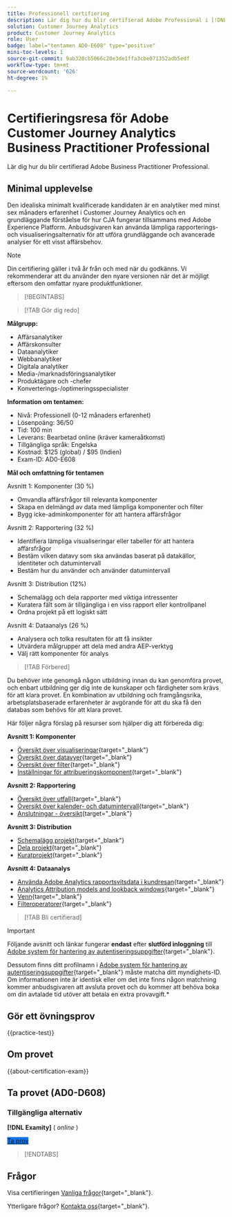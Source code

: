 ```yaml
---
title: Professionell certifiering
description: Lär dig hur du blir certifierad Adobe Professional i [!DNL Customer Journey Analytics]
solution: Customer Journey Analytics
product: Customer Journey Analytics
role: User
badge: label="tentamen AD0-E608" type="positive"
mini-toc-levels: 1
source-git-commit: 9ab320cb5066c20e3de1ffa3cbe071352adb5edf
workflow-type: tm+mt
source-wordcount: '626'
ht-degree: 1%

---
```


# Certifieringsresa för Adobe Customer Journey Analytics Business Practitioner Professional

Lär dig hur du blir certifierad Adobe Business Practitioner Professional.

## Minimal upplevelse

Den idealiska minimalt kvalificerade kandidaten är en analytiker med minst sex månaders erfarenhet i Customer Journey Analytics och en grundläggande förståelse för hur CJA fungerar tillsammans med Adobe Experience Platform. Anbudsgivaren kan använda lämpliga rapporterings- och visualiseringsalternativ för att utföra grundläggande och avancerade analyser för ett visst affärsbehov.

>[!NOTE]
>
>Din certifiering gäller i två år från och med när du godkänns. Vi rekommenderar att du använder den nyare versionen när det är möjligt eftersom den omfattar nyare produktfunktioner.

>[!BEGINTABS]

>[!TAB Gör dig redo]

**Målgrupp:**

* Affärsanalytiker
* Affärskonsulter
* Dataanalytiker
* Webbanalytiker
* Digitala analytiker
* Media-/marknadsföringsanalytiker
* Produktägare och -chefer
* Konverterings-/optimeringsspecialister

**Information om tentamen:**

* Nivå: Professionell (0-12 månaders erfarenhet)
* Lösenpoäng: 36/50
* Tid: 100 min
* Leverans: Bearbetad online (kräver kameraåtkomst)
* Tillgängliga språk: Engelska
* Kostnad: $125 (global) / $95 (Indien)
* Exam-ID: AD0-E608

**Mål och omfattning för tentamen**

Avsnitt 1: Komponenter (30 %)

* Omvandla affärsfrågor till relevanta komponenter
* Skapa en delmängd av data med lämpliga komponenter och filter
* Bygg icke-adminkomponenter för att hantera affärsfrågor

Avsnitt 2: Rapportering (32 %)

* Identifiera lämpliga visualiseringar eller tabeller för att hantera affärsfrågor
* Bestäm vilken datavy som ska användas baserat på datakällor, identiteter och datumintervall
* Bestäm hur du använder och använder datumintervall

Avsnitt 3: Distribution (12%)

* Schemalägg och dela rapporter med viktiga intressenter
* Kuratera fält som är tillgängliga i en viss rapport eller kontrollpanel
* Ordna projekt på ett logiskt sätt

Avsnitt 4: Dataanalys (26 %)

* Analysera och tolka resultaten för att få insikter
* Utvärdera målgrupper att dela med andra AEP-verktyg
* Välj rätt komponenter för analys

>[!TAB Förbered]

Du behöver inte genomgå någon utbildning innan du kan genomföra provet, och enbart utbildning ger dig inte de kunskaper och färdigheter som krävs för att klara provet. En kombination av utbildning och framgångsrika, arbetsplatsbaserade erfarenheter är avgörande för att du ska få den databas som behövs för att klara provet.

Här följer några förslag på resurser som hjälper dig att förbereda dig:

**Avsnitt 1: Komponenter**

* [Översikt över visualiseringar](https://experienceleague.adobe.com/docs/analytics-platform/using/cja-workspace/visualizations/freeform-analysis-visualizations.html){target="_blank"}
* [Översikt över datavyer](https://experienceleague.adobe.com/docs/analytics-platform/using/cja-dataviews/data-views.html){target="_blank"}
* [Översikt över filter](https://experienceleague.adobe.com/docs/analytics-platform/using/cja-components/cja-filters/filters-overview.html){target="_blank"}
* [Inställningar för attribueringskomponent](https://experienceleague.adobe.com/docs/analytics-platform/using/cja-dataviews/component-settings/attribution.html){target="_blank"}

**Avsnitt 2: Rapportering**

* [Översikt över utfall](https://experienceleague.adobe.com/docs/analytics-platform/using/cja-workspace/visualizations/fallout/fallout-flow.html){target="_blank"}
* [Översikt över kalender- och datumintervall](https://experienceleague.adobe.com/docs/analytics-platform/using/cja-components/cja-date-ranges/calendar.html){target="_blank"}
* [Anslutningar - översikt](https://experienceleague.adobe.com/docs/analytics-platform/using/cja-connections/overview.html){target="_blank"}

**Avsnitt 3: Distribution**

* [Schemalägg projekt](https://experienceleague.adobe.com/docs/analytics-platform/using/cja-workspace/curate-share/t-schedule-report.html){target="_blank"}
* [Dela projekt](https://experienceleague.adobe.com/docs/analytics-platform/using/cja-workspace/curate-share/share-projects.html){target="_blank"}
* [Kuratprojekt](https://experienceleague.adobe.com/docs/analytics-platform/using/cja-workspace/curate-share/curate.html){target="_blank"}

**Avsnitt 4: Dataanalys**

* [Använda Adobe Analytics rapportsvitsdata i kundresan](https://experienceleague.adobe.com/docs/analytics-platform/using/compare-aa-cja/cja-aa-comparison/aa-data-in-cja.html){target="_blank"}
* [Analytics Attribution models and lookback windows](https://experienceleague.adobe.com/docs/analytics/analyze/analysis-workspace/attribution/models.html?lang=en%22%3ehttps://experienceleague.adobe.com/docs/analytics/analyze/analysis-workspace/attribution/models.html){target="_blank"}
* [Venn](https://experienceleague.adobe.com/docs/analytics/analyze/analysis-workspace/visualizations/venn.html){target="_blank"}
* [Filteroperatorer](https://experienceleague.adobe.com/docs/analytics-platform/using/cja-components/cja-filters/operators.html){target="_blank"}

>[!TAB Bli certifierad]

>[!IMPORTANT]
>
>Följande avsnitt och länkar fungerar **endast**  efter **slutförd inloggning** till [Adobe system för hantering av autentiseringsuppgifter](https://www.certmetrics.com/adobe){target="_blank"}.
>
>Dessutom finns ditt profilnamn i [Adobe system för hantering av autentiseringsuppgifter](https://www.certmetrics.com/adobe){target="_blank"} måste matcha ditt myndighets-ID. Om informationen inte är identisk eller om det inte finns någon matchning kommer anbudsgivaren att avsluta provet och du kommer att behöva boka om din avtalade tid utöver att betala en extra provavgift.*


## Gör ett övningsprov

{{practice-test}}

## Om provet

{{about-certification-exam}}

## Ta provet (AD0-D608)

### Tillgängliga alternativ

**[!DNL Examity]** ( *online* )

<a href="https://www.certmetrics.com/adobe/candidate/examity_sso.aspx?eid=AD0-D608" target="_blank" class="spectrum-Button spectrum-Button--fill spectrum-Button--accent spectrum-Button--sizeM is-margin-bottom-big-big at-element-click-tracking" style="background-color:#1473E6">

<span class="spectrum-Button-label has-no-wrap">
   Ta prov
</span>
</a>

>[!ENDTABS]

## Frågor

Visa certifieringen [Vanliga frågor](https://experienceleague.adobe.com/docs/certification/certification/faq.html){target="_blank"}.

Ytterligare frågor? [Kontakta oss](mailto:certif@adobe.com){target="_blank"}.

